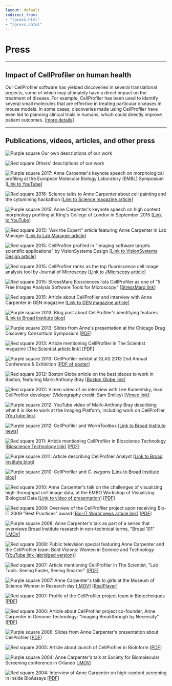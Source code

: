 ```yaml
---
layout: default
redirect_from:
- "/press.html"
- "/press.shtml"
---
```

Press
=====

* * * * *

Impact of CellProfiler on human health
--------------------------------------

Our CellProfiler software has yielded discoveries in several translational projects, some of which may ultimately have a direct impact on the treatment of disease. For example, CellProfiler has been used to identify several small molecules that are effective in treating particular diseases in mouse models. In some cases, discoveries made using CellProfiler have even led to planning clinical trials in humans, which could directly improve patient outcomes. [[more details](/impact)]

* * * * *

Publications, videos, articles, and other press
-----------------------------------------------

![Purple square](http://d1zymp9ayga15t.cloudfront.net/images/CP-purp.gif) Our own descriptions of our work

![Red square](http://d1zymp9ayga15t.cloudfront.net/images/CP-red.gif) Others' descriptions of our work

![Purple square](http://d1zymp9ayga15t.cloudfront.net/images/CP-purp.gif) 2017: Anne Carpenter's keynote speech on morphological profiling at the European Molecular Biology Laboratory (EMBL) Symposium [[Link to YouTube](https://www.youtube.com/watch?v=dKAJoxMoZz0)]

![Red square](http://d1zymp9ayga15t.cloudfront.net/images/CP-red.gif) 2016: Science talks to Anne Carpenter about cell painting and the cytomining hackathon [[Link to Science magazine article](http://science.sciencemag.org/content/352/6288/877.full)]

![Purple square](http://d1zymp9ayga15t.cloudfront.net/images/CP-purp.gif) 2015: Anne Carpenter's keynote speech on high content morphology profiling at King's College of London in September 2015 [[Link to YouTube](https://www.youtube.com/watch?v=y3Zwj8LtRHU)]

![Red square](http://d1zymp9ayga15t.cloudfront.net/images/CP-red.gif) 2015: "Ask the Expert" article featuring Anne Carpenter in Lab Manager [[Link to Lab Manager article](http://www.labmanager.com/ask-the-expert/2015/02/trends-in-image-analysis-software?fw1pk=2#.VO9yhrOS0VM)]

![Red square](http://d1zymp9ayga15t.cloudfront.net/images/CP-red.gif) 2015: CellProfiler profiled in "Imaging software targets scientific applications" by VisionSystems Design [[Link to VisionSystems Design article](http://www.vision-systems.com/articles/print/volume-19/issue-5/features/imaging-software-targets-scientific-applications.html)]

![Red square](http://d1zymp9ayga15t.cloudfront.net/images/CP-red.gif) 2015: CellProfiler ranks as the top fluorescence cell image analysis tool by Journal of Microscopy [[Link to JMicrscopy article](http://onlinelibrary.wiley.com/doi/10.1111/jmi.12184/abstract#.VSgYoxr_HCk.twitter)]

![Red square](http://d1zymp9ayga15t.cloudfront.net/images/CP-red.gif) 2015: StressMarq Biosciences lists CellProfiler as one of "5 Free Images Analysis Software Tools for Microscopy" [[StressMarq link](http://www.stressmarq.com/Blog/Stress-Reducers/Top-5-Free-Image-Analysis-Software-Tools-for-Micro.aspx#utm_sguid=148771,38f89dea-cb8c-2013-a4f4-35656c43a946)]

![Red square](http://d1zymp9ayga15t.cloudfront.net/images/CP-red.gif) 2015: Article about CellProfiler and interview with Anne Carpenter in GEN magazine [[Link to GEN magazine article](http://www.genengnews.com/gen-articles/high-content-s-bolder-palette/5408/?page=2)]

![Purple square](http://d1zymp9ayga15t.cloudfront.net/images/CP-purp.gif) 2013: Blog post about CellProfiler's identifying features [[Link to Broad Institute blog](http://www.broadinstitute.org/blog/cellprofiler%E2%80%99s-identifying-features)]

![Purple square](http://d1zymp9ayga15t.cloudfront.net/images/CP-purp.gif) 2013: Slides from Anne's presentation at the Chicago Drug Discovery Consortium Symposium [[PDF](http://d1zymp9ayga15t.cloudfront.net/content/CDDC2013slides.pdf)]

![Red square](http://d1zymp9ayga15t.cloudfront.net/images/CP-red.gif) 2013: Article mentioning CellProfiler in The Scientist magazine [[The Scientist article link](http://www.the-scientist.com/?articles.view/articleNo/35281/title/Down-for-the-Count/)] [[PDF](http://d1zymp9ayga15t.cloudfront.net/content/papers/ADance_TheScientist-2013.pdf)]

![Purple square](http://d1zymp9ayga15t.cloudfront.net/images/CP-purp.gif) 2013: CellProfiler exhibit at SLAS 2013 2nd Annual Conference & Exhibition [[PDF of poster](http://d1zymp9ayga15t.cloudfront.net/content/2013_01_10_CellProfiler_SLAS_Poster_final.pdf)]

![Red square](http://d1zymp9ayga15t.cloudfront.net/images/CP-red.gif) 2012: Boston Globe article on the best places to work in Boston, featuring Mark-Anthony Bray [[Boston Globe link](http://www.bostonglobe.com/business/specials/top-places-to-work/2012/11/04/why-these-employees-love-their-jobs/WwvApbX5r5HwgD4eSPYOcJ/story.html)]

![Red square](http://d1zymp9ayga15t.cloudfront.net/images/CP-red.gif) 2012: Vimeo video of an interview with Lee Kamentsky, lead CellProfiler developer (Videography credit: Sam Smiley) [[Vimeo link](http://vimeo.com/43085639)]

![Purple square](http://d1zymp9ayga15t.cloudfront.net/images/CP-purp.gif) 2012: YouTube video of Mark-Anthony Bray describing what it is like to work at the Imaging Platform, including work on CellProfiler [[YouTube link](http://www.youtube.com/watch?v=ilS8TB5KfVk)]

![Purple square](http://d1zymp9ayga15t.cloudfront.net/images/CP-purp.gif) 2012: CellProfiler and WormToolbox [[Link to Broad Institute news](http://www.broadinstitute.org/news/4138)]

![Red square](http://d1zymp9ayga15t.cloudfront.net/images/CP-red.gif) 2011: Article mentioning CellProfiler in Bioscience Technology [[Bioscience Technology link](http://www.biosciencetechnology.com/articles/2011/07/simplifying-image-analysis-software)] [[PDF](http://d1zymp9ayga15t.cloudfront.net/content/papers/MMay_BioscienceTechnology_2011.pdf)]

![Purple square](http://d1zymp9ayga15t.cloudfront.net/images/CP-purp.gif) 2011: Article describing CellProfiler Analyst [[Link to Broad Institute blog](http://www.broadinstitute.org/blog/i%E2%80%99ll-take-machine-learning-1000-alex)]

![Purple square](http://d1zymp9ayga15t.cloudfront.net/images/CP-purp.gif) 2010: CellProfiler and *C. elegans* [[Link to Broad Institute blog](http://www.broadinstitute.org/blog/carolina-wahlby-helps-roundworms-take-center-stage)]

![Red square](http://d1zymp9ayga15t.cloudfront.net/images/CP-red.gif) 2010: Anne Carpenter's talk on the challenges of visualizing high-throughput cell image data, at the EMBO Workshop of Visualizing Biological Data [[Link to video of presentation](http://vimeo.com/11396552)] [[PDF](http://vizbi.org/2010/Presentations/Anne_Carpenter.pdf)]

![Red square](http://d1zymp9ayga15t.cloudfront.net/images/CP-red.gif) 2009: Overview of the CellProfiler project upon receiving Bio-IT 2009 "Best Practices" award [[Bio-IT World news article link](http://www.bio-itworld.com/news/2009/07/21/BP-Carpenter.html)] [[PDF](http://d1zymp9ayga15t.cloudfront.net/content/CPhandout.pdf)]

![Purple square](http://d1zymp9ayga15t.cloudfront.net/images/CP-purp.gif) 2008: Anne Carpenter's talk as part of a series that overviews Broad Institute research in non-technical terms, "Broad 101" [[.MOV](http://d1zymp9ayga15t.cloudfront.net/content/movies/Broad101-AnneCarpenter.mov)]

![Red square](http://d1zymp9ayga15t.cloudfront.net/images/CP-red.gif) 2008: Public television special featuring Anne Carpenter and the CellProfiler team: Bold Visions: Women in Science and Technology [[YouTube link (abridged version)](http://www.youtube.com/watch?v=Hw7_Fxvktf0)]

![Red square](http://d1zymp9ayga15t.cloudfront.net/images/CP-red.gif) 2007: Article mentioning CellProfiler in The Scientist, "Lab Tools: Seeing Faster, Seeing Smarter" [[PDF](http://d1zymp9ayga15t.cloudfront.net/content/papers/ECallaway_LabTools_TheScientist-2007.pdf)]

![Purple square](http://d1zymp9ayga15t.cloudfront.net/images/CP-purp.gif) 2007: Anne Carpenter's talk to girls at the Museum of Science Women in Research day [[.MOV](http://d1zymp9ayga15t.cloudfront.net/content/movies/WomenInResearch.mov)] [[RealPlayer](http://d1zymp9ayga15t.cloudfront.net/content/movies/WomenInResearchVideo.rm)]

![Red square](http://d1zymp9ayga15t.cloudfront.net/images/CP-red.gif) 2007: Profile of the CellProfiler project team in Biotechniques [[PDF](http://d1zymp9ayga15t.cloudfront.net/content/papers/26.5-BiotechAboutAuthors.pdf)]

![Red square](http://d1zymp9ayga15t.cloudfront.net/images/CP-red.gif) 2006: Article about CellProfiler project co-founder, Anne Carpenter in Genome Technology: "Imaging Breakthrough by Necessity" [[PDF](http://d1zymp9ayga15t.cloudfront.net/content/papers/25.5GenomeTech.pdf)]

![Purple square](http://d1zymp9ayga15t.cloudfront.net/images/CP-purp.gif) 2006: Slides from Anne Carpenter's presentation about CellProfiler [[PDF](http://d1zymp9ayga15t.cloudfront.net/content/papers/CellProfilerHCAPresentation.pdf)]

![Red square](http://d1zymp9ayga15t.cloudfront.net/images/CP-red.gif) 2005: Article about launch of CellProfiler in BioInform [[PDF](http://d1zymp9ayga15t.cloudfront.net/content/papers/BioInformInterview.pdf)]

![Purple square](http://d1zymp9ayga15t.cloudfront.net/images/CP-purp.gif) 2004: Anne Carpenter's talk at Society for Biomolecular Screening conference in Orlando [[.MOV](http://d1zymp9ayga15t.cloudfront.net/content/movies/2006-SBS-Conference-Anne.mov)[](http://d1zymp9ayga15t.cloudfront.net/content/movies/2006-SBS-Conference-Anne.mov)]

![Red square](http://d1zymp9ayga15t.cloudfront.net/images/CP-red.gif) 2004: Interview of Anne Carpenter on high-content screening in Inside BioAssays [[PDF](http://d1zymp9ayga15t.cloudfront.net/content/papers/InsideBioassaysInterview.pdf)]

<div class="bottom-margin"></div>
